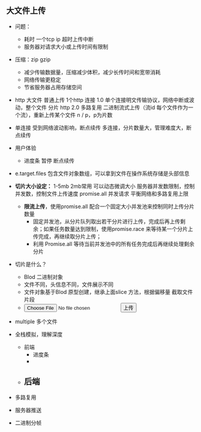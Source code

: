 ## 大文件上传
- 问题：
  - 耗时 一个tcp ip 超时上传中断
  - 服务器对请求大小或上传时间有限制
- 压缩：zip gzip
  - 减少传输数据量，压缩减少体积，减少长传时间和宽带消耗
  - 网络传输更稳定
  - 节省服务器占用存储空间

- http 大文件 普通上传 1个http 连接 1.0 单个连接明文传输协议，网络中断或波动，整个文件
  分片 http 2.0 多路复用 二进制流式上传（流id 每个文件作为一个流），重新上传某个文件
  n / p，p为片数
- 单连接 受到网络波动影响，断点续传
  多连接，分片数量大，管理难度大，断点续传
- 用户体验
  - 进度条 暂停 断点续传
- e.target.files 包含文件对象数组，可以拿到文件在操作系统存储是头部信息
- **切片大小设定：**
  1-5mb 2mb常用 可以动态微调大小
  服务器并发数限制，控制并发数，控制文件上传速度
  promise.all 并发请求
  平衡网络和多路复用上限
  - **限流上传**，使用promise.all 配合一个固定大小并发池来控制同时上传分片数量
    - 固定并发池，从分片队列取出若干分片进行上传，完成后再上传剩余；如果任务数量达到限制，使用promise.race 来等待某一个分片上传完成，再继续取分片上传；
    - 利用 Promise.all 等待当前并发池中的所有任务完成后再继续处理剩余分片
- 切片是什么？
  - Blod 二进制对象 
  - 文件不同，头信息不同，文件展示不同
  - 文件对象基于Blod 原型创建，继承上面slice 方法，根据偏移量 截取文件片段
  - <input type="file" name="文件" id="input"  />
    <button id="upload" type="button">上传</button>

- multiple 多个文件
- 全栈模拟，理解深度
  - 前端
    - 进度条
    - 
  - 后端
    - 

- 多路复用
  
- 服务器推送

- 二进制分帧